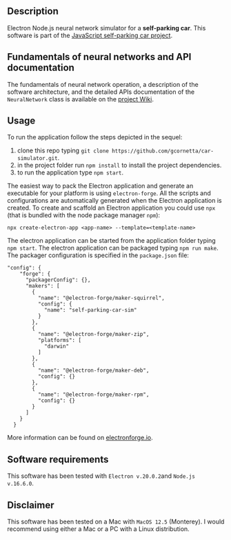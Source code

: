 ## Description
Electron Node.js neural network simulator for a **self-parking car**. This software is part of the [JavaScript self-parking car project](https://github.com/gcornetta/self-parking-car).

## Fundamentals of neural networks and API documentation
The fundamentals of neural network operation, a description of the software architecture, and the detailed APIs documentation of the `NeuralNetwork` class is available on the [project Wiki](https://github.com/gcornetta/car-simulator/wiki).

## Usage
To run the application follow the steps depicted in the sequel:
1. clone this repo typing `git clone https://github.com/gcornetta/car-simulator.git`.
2. in the project folder run `npm install` to install the project dependencies.
3. to run the application type `npm start`.

The easiest way to pack the Electron application and generate an executable for your platform is using `electron-forge`. All the scripts and configurations are automatically generated when the Electron application is created. To create and scaffold an Electron application you could use `npx` (that is bundled with the node package manager `npm`):

```
npx create-electron-app <app-name> --template=<template-name>
```

The electron application can be started from the application folder typing `npm start`. The electron application can be packaged typing `npm run make`.
The packager configuration is specified in the `package.json` file:

```
"config": {
    "forge": {
      "packagerConfig": {},
      "makers": [
        {
          "name": "@electron-forge/maker-squirrel",
          "config": {
            "name": "self-parking-car-sim"
          }
        },
        {
          "name": "@electron-forge/maker-zip",
          "platforms": [
            "darwin"
          ]
        },
        {
          "name": "@electron-forge/maker-deb",
          "config": {}
        },
        {
          "name": "@electron-forge/maker-rpm",
          "config": {}
        }
      ]
    }
  }
```

More information can be found on [electronforge.io](https://www.electronforge.io).

## Software requirements
This software has been tested with `Electron v.20.0.2`and `Node.js v.16.6.0`.

## Disclaimer
This software has been tested on a Mac with `MacOS 12.5` (Monterey). I would recommend using either a Mac or a PC with a Linux distribution.


